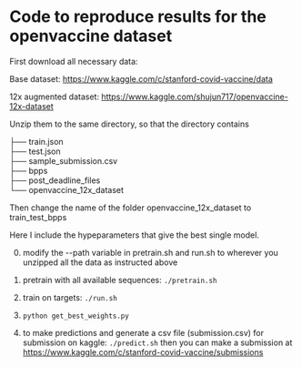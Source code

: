 # Code to reproduce results for the openvaccine dataset

First download all necessary data: 

Base dataset: https://www.kaggle.com/c/stanford-covid-vaccine/data

12x augmented dataset: https://www.kaggle.com/shujun717/openvaccine-12x-dataset

Unzip them to the same directory, so that the directory contains

├── train.json                   
├── test.json                    
├── sample_submission.csv                     
├── bpps                    
├── post_deadline_files                   
└── openvaccine_12x_dataset


Then change the name of the folder openvaccine_12x_dataset to train_test_bpps

Here I include the hypeparameters that give the best single model.

0. modify the --path variable in pretrain.sh and run.sh to wherever you unzipped all the data as instructed above

1. pretrain with all available sequences: ```./pretrain.sh```

2. train on targets: ```./run.sh```

3. ```python get_best_weights.py```

4. to make predictions and generate a csv file (submission.csv) for submission on kaggle: ```./predict.sh``` then you can make a submission at https://www.kaggle.com/c/stanford-covid-vaccine/submissions

